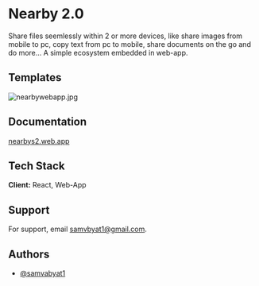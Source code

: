 
# Nearby 2.0

Share files seemlessly within 2 or more devices, like share images from mobile to pc, copy text from pc to mobile, share documents on the go and do more...
A simple ecosystem embedded in web-app.


## Templates

![nearbywebapp.jpg](https://i.postimg.cc/4sZJT93J/nearbywebapp.jpg)


## Documentation

[nearbys2.web.app](https://nearbys2.web.app/)


## Tech Stack

**Client:** React, Web-App


## Support

For support, email samvbyat1@gmail.com.


## Authors

- [@samvabyat1](https://github.com/samvabyat1)

